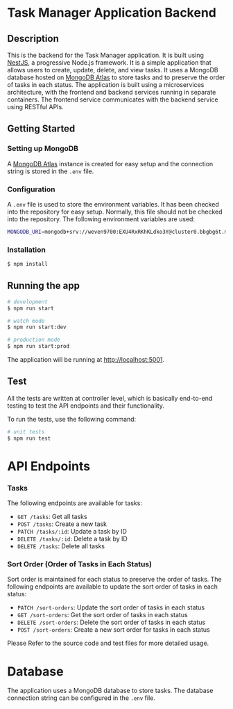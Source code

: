 # Task Manager Application Backend

## Description

This is the backend for the Task Manager application. It is built using [NestJS](https://nestjs.com/), a progressive Node.js framework. It is a simple application that allows users to create, update, delete, and view tasks. It uses a MongoDB database hosted on [MongoDB Atlas](https://www.mongodb.com/cloud/atlas) to store tasks and to preserve the order of tasks in each status. The application is built using a microservices architecture, with the frontend and backend services running in separate containers. The frontend service communicates with the backend service using RESTful APIs.

## Getting Started

### Setting up MongoDB

A [MongoDB Atlas](https://www.mongodb.com/cloud/atlas) instance is created for easy setup and the connection string is stored in the `.env` file.

### Configuration

A `.env` file is used to store the environment variables. It has been checked into the repository for easy setup. Normally, this file should not be checked into the repository. The following environment variables are used:

```bash
MONGODB_URI=mongodb+srv://weven9700:EXU4RxRKhKLdko3Y@cluster0.bbgbg6t.mongodb.net/?retryWrites=true&w=majority&appName=Cluster0
```

### Installation

```bash
$ npm install
```

## Running the app

```bash
# development
$ npm run start

# watch mode
$ npm run start:dev

# production mode
$ npm run start:prod
```

The application will be running at [http://localhost:5001](http://localhost:5001).

## Test

All the tests are written at controller level, which is basically end-to-end testing to test the API endpoints and their functionality.

To run the tests, use the following command:

```bash
# unit tests
$ npm run test
```

# API Endpoints

### Tasks

The following endpoints are available for tasks:

- `GET /tasks`: Get all tasks
- `POST /tasks`: Create a new task
- `PATCH /tasks/:id`: Update a task by ID
- `DELETE /tasks/:id`: Delete a task by ID
- `DELETE /tasks`: Delete all tasks

### Sort Order (Order of Tasks in Each Status)

Sort order is maintained for each status to preserve the order of tasks. The following endpoints are available to update the sort order of tasks in each status:

- `PATCH /sort-orders`: Update the sort order of tasks in each status
- `GET /sort-orders`: Get the sort order of tasks in each status
- `DELETE /sort-orders`: Delete the sort order of tasks in each status
- `POST /sort-orders`: Create a new sort order for tasks in each status

Please Refer to the source code and test files for more detailed usage.

# Database

The application uses a MongoDB database to store tasks. The database connection string can be configured in the `.env` file.
